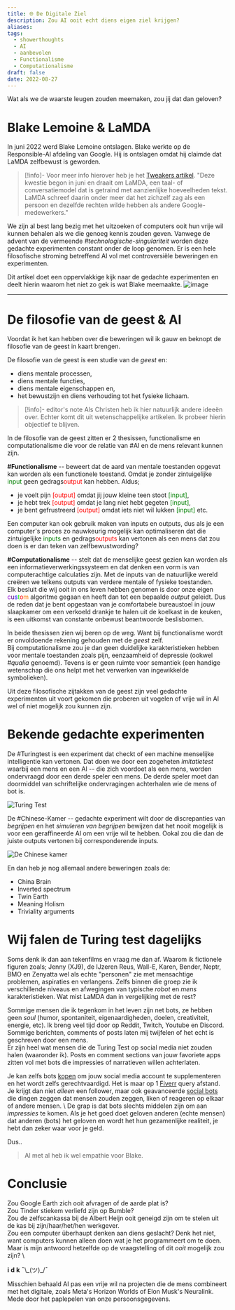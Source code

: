 ```yaml
---
title: 🌐 De Digitale Ziel
description: Zou AI ooit echt diens eigen ziel krijgen?
aliases: 
tags:
  - showerthoughts
  - AI
  - aanbevolen
  - Functionalisme
  - Computationalisme
draft: false
date: 2022-08-27
---
```

Wat als we de waarste leugen zouden meemaken, zou jij dat dan geloven?
# Blake Lemoine & LaMDA

In juni 2022 werd Blake Lemoine ontslagen. Blake werkte op de Responsible-AI afdeling van Google. Hij is ontslagen omdat hij claimde dat LaMDA zelfbewust is geworden. 

> [!info]- Voor meer info hierover heb je het [Tweakers artikel](https://tweakers.net/nieuws/199306/google-ontslaat-engineer-die-claimde-dat-lamda-zelfbewust-was-geworden.html).
> "Deze kwestie begon in juni en draait om LaMDA, een taal- of conversatiemodel dat is getraind met aanzienlijke hoeveelheden tekst. LaMDA schreef daarin onder meer dat het zichzelf zag als een persoon en dezelfde rechten wilde hebben als andere Google-medewerkers."<br>

We zijn al best lang bezig met het uitzoeken of computers ooit hun vrije wil kunnen behalen als we die genoeg kennis zouden geven. Vanwege de advent van de vermeende _#technologische-singulariteit_ worden deze gedachte experimenten constant onder de loop genomen. Er is een hele filosofische stroming betreffend AI vol met controversiële beweringen en experimenten.  

Dit artikel doet een oppervlakkige kijk naar de gedachte experimenten en deelt hierin waarom het niet zo gek is wat Blake meemaakte.
![image](iStock-1206796363.jpg)

---
# De filosofie van de geest & AI

Voordat ik het kan hebben over die beweringen wil ik gauw en beknopt de filosofie van de geest in kaart brengen.

De filosofie van de geest is een studie van de _geest_ en: 
- diens mentale processen, 
- diens mentale functies, 
- diens mentale eigenschappen en, 
- het bewustzijn en diens verhouding tot het fysieke lichaam. 

> [!info]- editor's note
> Als Christen heb ik hier natuurlijk andere ideeën over. Echter komt dit uit wetenschappelijke artikelen. Ik probeer hierin objectief te blijven.

In de filosofie van de geest zitten er 2 thesissen, functionalisme en computationalisme die voor de relatie van #AI en de mens relevant kunnen zijn. 

**#Functionalisme** -- beweert dat de aard van mentale toestanden opgevat kan worden als een functionele toestand. Omdat je zonder zintuigelijke <font color="green">input</font> geen gedrags<font color="red">output</font> kan hebben. Aldus; 
- je voelt pijn <font color="red">[output]</font> omdat jij jouw kleine teen stoot <font color="green">[input]</font>, 
- je hebt trek <font color="red">[output]</font> omdat je lang niet hebt gegeten <font color="green">[input]</font>, 
- je bent gefrustreerd <font color="red">[output]</font> omdat iets niet wil lukken <font color="green">[input]</font> etc.

Een computer kan ook gebruik maken van inputs en outputs, dus als je een computer's proces zo nauwkeurig mogelijk kan optimaliseren dat die zintuigelijke <font color="green">inputs</font> en gedrags<font color="red">outputs</font> kan vertonen als een mens dat zou doen is er dan teken van zelfbewustwording?

**#Computationalisme** -- stelt dat de menselijke geest gezien kan worden als een informatieverwerkingssysteem en dat denken een vorm is van computerachtige calculaties zijn. Met de inputs van de natuurlijke wereld creëren we telkens outputs van verdere mentale of fysieke toestanden. \
Elk besluit die wij ooit in ons leven hebben genomen is door onze eigen 
	<span class="block-line"><span><span style="color:#9400D3;">c</span><span style="color:#4B0082;">u</span><span style="color:#0000FF;">s</span><span style="color:#00FF00;">t</span><span style="color:#FF0000;">o</span><span style="color:#FF7F0F;">m</span></span></span>
algoritme gegaan en heeft dan tot een bepaalde *output* geleidt.
Dus de reden dat je bent opgestaan van je comfortabele bureaustoel in jouw slaapkamer om een verkoeld drankje te halen uit de koelkast in de keuken, is een uitkomst van constante onbewust beantwoorde beslisbomen.

In beide thesissen zien wij beren op de weg. Want bij functionalisme wordt er onvoldoende rekening gehouden met de *geest* zelf. \
Bij computationalisme zou je dan geen duidelijke karakteristieken hebben voor mentale toestanden zoals pijn, eenzaamheid of depressie (ookwel _#qualia_ genoemd). Tevens is er geen ruimte voor semantiek (een handige wetenschap die ons helpt met het verwerken van ingewikkelde symbolieken). 

Uit deze filosofische zijtakken van de geest zijn veel gedachte experimenten uit voort gekomen die proberen uit vogelen of vrije wil in AI wel of niet mogelijk zou kunnen zijn. 

# Bekende gedachte experimenten

De #Turingtest is een experiment dat checkt of een machine menselijke intelligentie kan vertonen. Dat doen we door een zogeheten *imitatietest* waarbij een mens en een AI -- die zich voordoet als een mens, worden ondervraagd door een derde speler een mens. De derde speler moet dan doormiddel van schriftelijke ondervragingen achterhalen wie de mens of bot is.

![Turing Test](what-is-the-turing-test.jpg)

De #Chinese-Kamer -- gedachte experiment wilt door de discrepanties van _begrijpen_ en het _simuleren van begrijpen_ bewijzen dat het nooit mogelijk is voor een geraffineerde AI om een vrije wil te hebben. Ookal zou die dan de juiste outputs vertonen bij corresponderende inputs.

![De Chinese kamer](chinese_rule.jpg)

En dan heb je nog allemaal andere beweringen zoals de:
- China Brain
- Inverted spectrum
- Twin Earth
- Meaning Holism
- Triviality arguments

# Wij falen de Turing test dagelijks

Soms denk ik dan aan tekenfilms en vraag me dan af. Waarom ik fictionele figuren zoals; Jenny (XJ9), de IJzeren Reus, Wall-E, Karen, Bender, Neptr, BMO en Zenyatta wel als echte "personen" zie met mensachtige problemen, aspiraties en verlangens. Zelfs binnen die groep zie ik verschillende niveaus en afwegingen van typische _robot_ en _mens_ karakteristieken. Wat mist LaMDA dan in vergelijking met de rest?

Sommige mensen die ik tegenkom in het leven zijn net bots, ze hebben geen _soul_ (humor, spontaniteit, eigenaardigheden, doelen, creativiteit, energie, etc). Ik breng veel tijd door op Reddit, Twitch, Youtube en Discord. Sommige berichten, comments of posts laten mij twijfelen of het echt is geschreven door een mens. \
Er zijn heel wat mensen die de Turing Test op social media niet zouden halen (waaronder ik). Posts en comment sections van jouw favoriete apps zitten vol met bots die impressies of narratieven willen achterlaten. 

Je kan zelfs bots [kopen](https://www.wordstream.com/blog/ws/2013/05/16/buying-twitter-followers-cheap-price-friendship) om jouw social media account te supplementeren en het wordt zelfs gerechtvaardigd. Het is maar op 1 [Fiverr](https://www.fiverr.com/gigs/search?utf8=%E2%9C%93&query=twitter+followers) query afstand. Je krijgt dan niet _alleen_ een follower, maar ook geavanceerde [social bots](https://en.wikipedia.org/wiki/Social_bot) die dingen zeggen dat mensen zouden zeggen, liken of reageren op elkaar of andere mensen. \ 
De grap is dat bots slechts middelen zijn om aan _impressies_ te komen. Als je het goed doet geloven anderen (echte mensen) dat anderen (bots) het geloven en wordt het hun gezamenlijke realiteit, je hebt dan zeker waar voor je geld. 

Dus..
> Al met al heb ik wel empathie voor Blake. 

# Conclusie

Zou Google Earth zich ooit afvragen of de aarde plat is? \
Zou Tinder stiekem verliefd zijn op Bumble? \
Zou de zelfscankassa bij de Albert Heijn ooit geneigd zijn om te stelen uit de kas bij zijn/haar/het/hen werkgever. \
Zou een computer überhaupt denken aan diens geslacht? Denk het niet, want computers kunnen alleen doen wat je het programmeert om te doen. \
Maar is mijn antwoord hetzelfde op de vraagstelling of dit *ooit* mogelijk zou zijn? \

 **i** **d** **k** ¯\\\_(ツ)_/¯ 

Misschien behaald AI pas een vrije wil na projecten die de mens combineert met het digitale, zoals Meta's Horizon Worlds of Elon Musk's Neuralink. Mede door het paplepelen van onze persoonsgegevens.